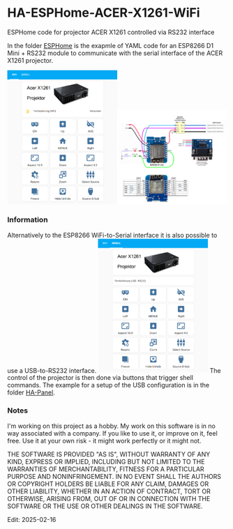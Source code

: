 # HA-ESPHome-ACER-X1261-WiFi
ESPHome code for projector ACER X1261 controlled via RS232 interface


In the folder <a href="https://github.com/GernotAlthammer/HA-ESPHome-ACER-X1261-WiFi/tree/main/ESPHome" rel="nofollow">ESPHome</a> is the exapmle of YAML code for an ESP8266 D1 Mini + RS232 module to communicate with the serial interface of the ACER X1261 projector.

<img src="https://github.com/GernotAlthammer/HA-ESPHome-ACER-X1261-WiFi/blob/main/Pictures/ACER_HA-Panel-WIFI.png" style="width: 50%;"><img src="https://github.com/GernotAlthammer/HA-ESPHome-ACER-X1261-WiFi/blob/main/Pictures/ESP8266_PROJECTOR_RS232_Control.png" style="width: 50%;">

<h3 tabindex="-1" class="heading-element" dir="auto">Information</h3>
Alternatively to the ESP8266 WiFi-to-Serial interface it is also possible to use a USB-to-RS232 interface.
<img src="https://github.com/GernotAlthammer/HA-ESPHome-ACER-X1261-WiFi/blob/main/Pictures/ACER_HA-Panel-USBRS232.png" style="width: 50%;">
The control of the projector is then done via buttons that trigger shell commands.
The example for a setup of the USB configuration is in the folder <a href="https://github.com/GernotAlthammer/HA-ESPHome-ACER-X1261-WiFi/tree/main/HA-Panel" rel="nofollow">HA-Panel</a>.


<h3 tabindex="-1" class="heading-element" dir="auto">Notes</h3>
I'm working on this project as a hobby. My work on this software is in no way associated with a company. If you like to use it, or improve on it, feel free. Use it at your own risk - it might work perfectly or it might not.


THE SOFTWARE IS PROVIDED "AS IS", WITHOUT WARRANTY OF ANY KIND, EXPRESS OR IMPLIED, INCLUDING BUT NOT LIMITED TO THE WARRANTIES OF MERCHANTABILITY, FITNESS FOR A PARTICULAR PURPOSE AND NONINFRINGEMENT. IN NO EVENT SHALL THE AUTHORS OR COPYRIGHT HOLDERS BE LIABLE FOR ANY CLAIM, DAMAGES OR OTHER LIABILITY, WHETHER IN AN ACTION OF CONTRACT, TORT OR OTHERWISE, ARISING FROM, OUT OF OR IN CONNECTION WITH THE SOFTWARE OR THE USE OR OTHER DEALINGS IN THE SOFTWARE.

Edit: 2025-02-16
